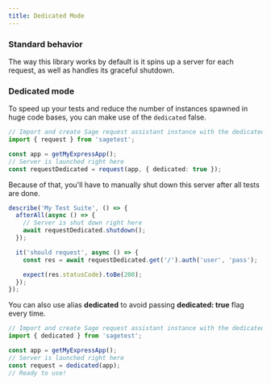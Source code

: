 ```yaml
---
title: Dedicated Mode
---
```


### Standard behavior

The way this library works by default is it spins up a server for each request, as well as handles its graceful
shutdown.

### Dedicated mode

To speed up your tests and reduce the number of instances spawned in huge code bases, you can make use of
the `dedicated` false.

```ts
// Import and create Sage request assistant instance with the dedicated mode enabled
import { request } from 'sagetest';

const app = getMyExpressApp();
// Server is launched right here
const requestDedicated = request(app, { dedicated: true }); 
```

Because of that, you'll have to manually shut down this server after all tests are done.

```ts
describe('My Test Suite', () => {
  afterAll(async () => {
    // Server is shut down right here
    await requestDedicated.shutdown();
  });

  it('should request', async () => {
    const res = await requestDedicated.get('/').auth('user', 'pass');

    expect(res.statusCode).toBe(200);
  });
});
```

You can also use alias **dedicated** to avoid passing **dedicated: true** flag every time.

```ts
// Import and create Sage request assistant instance with the dedicated mode enabled
import { dedicated } from 'sagetest';

const app = getMyExpressApp();
// Server is launched right here
const request = dedicated(app);
// Ready to use!
```